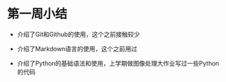 # 第一周小结 #

- 介绍了Git和Github的使用，这个之前接触较少



- 介绍了Markdown语言的使用，这个之前用过



- 介绍了Python的基础语法和使用，上学期做图像处理大作业写过一些Python的代码